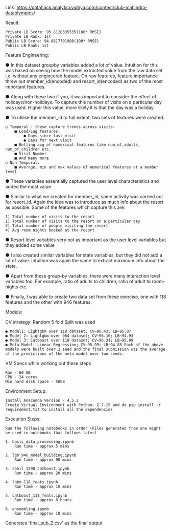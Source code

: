 Link: https://datahack.analyticsvidhya.com/contest/club-mahindra-dataolympics/

Result:
    
    Private LB Score: 95.8128335535(100* RMSE) 
    Private LB Rank: 1st
    Public LB Score: 94.8817701988(100* RMSE) 
    Public LB Rank: 1st
    
Feature Engineering: 

● In this dataset groupby variables added a lot of value. Intuition for this was based on seeing how the model extracted value from the raw data set i.e. without any engineered feature. On raw features, feature importance threw out member_id(encoded) and resort_id(encoded) as two of the most important features. 

● Along with these two if you, it was important to consider the effect of holidays/non-holidays. To capture this number of visits on a particular day was used. Higher this value, more likely it is that the day was a holiday. 

● To utilise the member_id to full extent, two sets of features were created: 
    
    ○ Temporal - these capture trends across visits: 
        ■ Lead/Lag features: 
            ● Days since last visit 
            ● Days for next visit 
        ■ Rolling avg of numerical features like num_of_adults, num_of_children etc. 
        ■ Visit Number 
        ■ And many more 
    ○ Non Temporal: 
        ■ Average, min and max values of numerical features at a member level
    
● These variables essentially captured the user level characteristics and added the most value 

● Similar to what we created for member_id, same activity was carried out for resort_id. Again the idea was to introduce as much info about the resort as possible. Some of the features which capture this are: 

    1) Total number of visits to the resort 
    2) Total number of visits to the resort on a particular day 
    3) Total number of people visiting the resort 
    4) Avg room nights booked at the resort 
    
● Resort level variables very not as important as the user level variables but they added some value 

● I also created similar variables for state variables, but they did not add a lot of value. Intuition was again the same to extract maximum info about the state. 

● Apart from these group-by variables, there were many interaction level variables too. For example, ratio of adults to children, ratio of adult to room-nights etc. 

● Finally, I was able to create two data set from these exercise, one with 118 features and the other with 946 features. 

Models:

CV strategy: Random 5 fold Split was used 

    ● Model1: Lightgbm over 118 dataset; CV~96.43; LB~95.07 
    ● Model 2: Lightgbm over 964 dataset; CV~96.16; LB~94.93 
    ● Model 3: Catboost over 118 dataset; CV~96.31; LB~95.09 
    ● Meta Model: Linear Regression; CV~95.99; LB~94.88 Each of the above models were built over 2 seed and the final submission was the average of the predictions of the meta model over two seeds. 


VM Specs while working out these steps

    Ram - 60 GB    
    CPU - 24 cores
    Min hard disk space - 50GB

Environment Setup:

    Install Anaconda Version - 4.5.2
    Create Virtual Environment with Python- 2.7.15 and do pip install -r requirement.txt to install all the dependencies 

Execution Steps:

    Run the following notebooks in order (Files generated from one might be used in notebooks that follows later)

    1. basic_data_processing.ipynb
        Run time - approx 5 mins 

    2. lgb_946_model_building.ipynb
        Run time - approx 90 mins

    3. sahil_1200_catboost.ipynb
        Run time - approx 20 mins

    4. lgbm_118_feats.ipynb
        Run time - approx 10 mins

    5. catboost_118_feats.ipynb
        Run time - approx 8 hours

    6. ensembling.ipynb
        Run time - approx 10 mins
    
    
Generates 'final_sub_2.csv' as the final output

